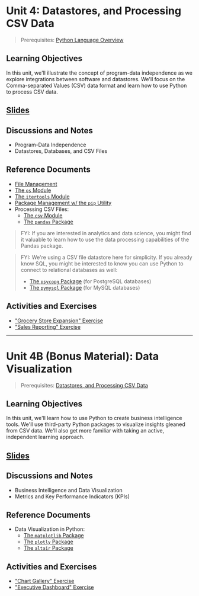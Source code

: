 # Unit 4: Datastores, and Processing CSV Data

> Prerequisites: [Python Language Overview](unit-3.md)

## Learning Objectives

In this unit, we'll illustrate the concept of program-data independence as we explore integrations between software and datastores. We'll focus on the Comma-separated Values (CSV) data format and learn how to use Python to process CSV data.

## [Slides](https://docs.google.com/presentation/d/1wB1ZnCrs_lGLTTbTG95njKKK09NK0JYxgvsjq6MTHZ8/edit?usp=sharing)

## Discussions and Notes

  + Program-Data Independence
  + Datastores, Databases, and CSV Files

## Reference Documents

  + [File Management](/notes/python/file-management.md)
  + [The `os` Module](/notes/python/modules/os.md#file-operations)
  + [The `itertools` Module](/notes/python/modules/itertools.md)
  + [Package Management w/ the `pip` Utility](/notes/pip.md)
  + Processing CSV Files:
    + [The `csv` Module](/notes/python/modules/csv.md)
    + [The `pandas` Package](/notes/python/packages/pandas.md)

> FYI: If you are interested in analytics and data science, you might find it valuable to learn how to use the data processing capabilities of the Pandas package.

> FYI: We're using a CSV file datastore here for simplicity. If you already know SQL, you might be interested to know you can use Python to connect to relational databases as well:
>
>    + [The `psycopg` Package](/notes/python/packages/psycopg.md) (for PostgreSQL databases)
>    + [The `pymysql` Package](/notes/python/packages/pymysql.md) (for MySQL databases)

## Activities and Exercises

  + ["Grocery Store Expansion" Exercise](/exercises/grocery-store-expansion.md)
  + ["Sales Reporting" Exercise](/exercises/sales-reporting.md)















<hr>

# Unit 4B (Bonus Material): Data Visualization

> Prerequisites: [Datastores, and Processing CSV Data](#datastores--and-processing-csv-data)

## Learning Objectives

In this unit, we'll learn how to use Python to create business intelligence tools. We'll use third-party Python packages to visualize insights gleaned from CSV data. We'll also get more familiar with taking an active, independent learning approach.

## [Slides](https://docs.google.com/presentation/d/1wB1ZnCrs_lGLTTbTG95njKKK09NK0JYxgvsjq6MTHZ8/edit#slide=id.g5b62d03b59_0_506)

## Discussions and Notes

  + Business Intelligence and Data Visualization
  + Metrics and Key Performance Indicators (KPIs)

## Reference Documents

  + Data Visualization in Python:
    + [The `matplotlib` Package](/notes/python/packages/matplotlib.md)
    + [The `plotly` Package](/notes/python/packages/plotly.md)
    + [The `altair` Package](/notes/python/packages/altair.md)

## Activities and Exercises

  + ["Chart Gallery" Exercise](/exercises/chart-gallery.md)
  + ["Executive Dashboard" Exercise](/exercises/exec-dash.md)

